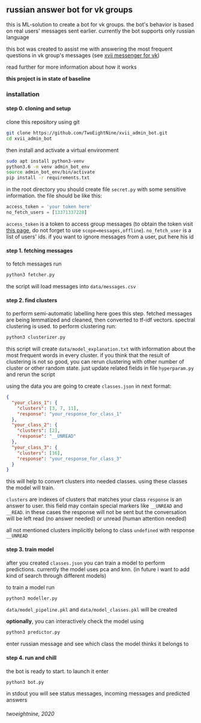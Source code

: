 ## russian answer bot for vk groups

this is ML-solution to create a bot for vk groups. the bot's behavior is based on real users' messages sent earlier. currently the bot supports only russian language

this bot was created to assist me with answering the most frequent questions in vk group's messages (see [xvii messenger for vk](https://github.com/TwoEightNine/XVII))

read further for more information about how it works

**this project is in state of baseline**

### installation

#### step 0. cloning and setup

clone this repository using git
```bash
git clone https://github.com/TwoEightNine/xvii_admin_bot.git
cd xvii_admin_bot
```

then install and activate a virtual environment

```bash
sudo apt install python3-venv
python3.6 -m venv admin_bot_env
source admin_bot_env/bin/activate
pip install -r requirements.txt
```

in the root directory you should create file `secret.py` with some sensitive information. the file should be like this:

```python
access_token = 'your token here'
no_fetch_users = [13371337228]
```

`access_token` is a token to access group messages (to obtain the token visit [this page](https://vk.com/dev/authcode_flow_group), do not forget to use `scope=messages,offline`).
`no_fetch_user` is a list of users' ids. if you want to ignore messages from a user, put here his id

#### step 1. fetching messages

to fetch messages run
```bash
python3 fetcher.py
```

the script will load messages into `data/messages.csv`

#### step 2. find clusters

to perform semi-automatic labelling here goes this step. 
fetched messages are being lemmatized and cleaned, then converted to tf-idf vectors.
spectral clustering is used. to perform clustering run:

```bash
python3 clusterizer.py
```

this script will create `data/model_explanation.txt` 
with information about the most frequent words in every cluster.
if you think that the result of clustering is not so good,
you can rerun clustering with other number of cluster or other random state.
just update related fields in file `hyperparam.py` and rerun the script


using the data you are going to create `classes.json` in next format:

```json
{
  "your_class_1": {
    "clusters": [3, 7, 11],
    "response": "your_response_for_class_1"
  },
  "your_class_2": {
    "clusters": [2],
    "response": "__UNREAD"
  },
  "your_class_3": {
    "clusters": [16],
    "response": "your_response_for_class_3"
  }
}
```

this will help to convert clusters into needed classes.
using these classes the model will train. 

`clusters` are indexes of clusters that matches your class
`response` is an answer to user. this field may contain special markers 
like `__UNREAD` and `__READ`. in these cases the response will not be sent
but the conversation will be left read (no answer needed) or unread 
(human attention needed)

all not mentioned clusters implicitly belong to class `undefined` 
with response `__UNREAD`

#### step 3. train model

after you created `classes.json` you can train a model to
perform predictions. currently the model uses pca and knn.
(in future i want to add kind of search through different models)

to train a model run

```bash
python3 modeller.py
```

`data/model_pipeline.pkl` and `data/model_classes.pkl` will be created

**optionally**, you can interactively check the model using

```bash
python3 predictor.py
```

enter russian message and see which class the model thinks it belongs to

#### step 4. run and chill

the bot is ready to start. to launch it enter

```bash
python3 bot.py
```

in stdout you will see status messages, incoming messages and 
predicted answers

###### twoeightnine, 2020